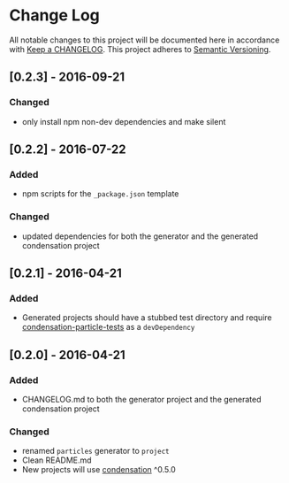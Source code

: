 # Change Log
All notable changes to this project will be documented here in
accordance with [Keep a CHANGELOG][keep-changelog-url].
This project adheres to [Semantic Versioning][semver-url].

## [0.2.3] - 2016-09-21
### Changed
- only install npm non-dev dependencies and make silent

## [0.2.2] - 2016-07-22
### Added
- npm scripts for the `_package.json` template

### Changed
- updated dependencies for both the generator and the generated
  condensation project

## [0.2.1] - 2016-04-21
### Added
- Generated projects should have a stubbed test directory and require
  [condensation-particle-tests][cpt-url] as a `devDependency`

## [0.2.0] - 2016-04-21
### Added
- CHANGELOG.md to both the generator project and the generated
  condensation project

### Changed
- renamed `particles` generator to `project`
- Clean README.md
- New projects will use [condensation][condensation-url] ^0.5.0


[cpt-url]: https://github.com/SungardAS/condensation-particle-tests
[semver-url]: http://semver.org
[keep-changelog-url]: http://keepachangelog.com/
[condensation-url]: https://github.com/SungardAS/condensation
